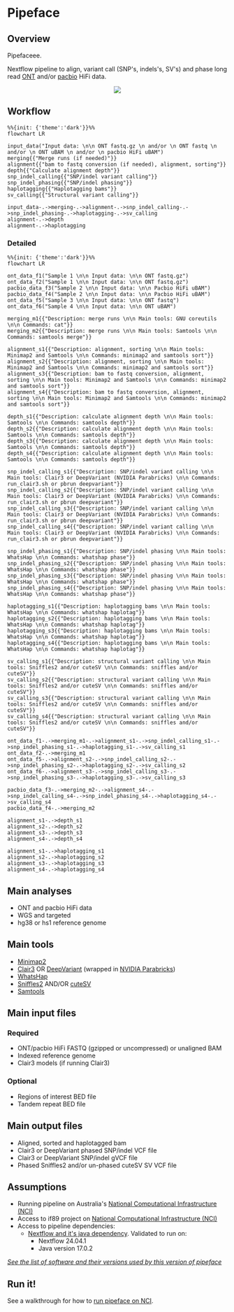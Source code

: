 # Pipeface

## Overview

Pipefaceee.

Nextflow pipeline to align, variant call (SNP's, indels's, SV's) and phase long read [ONT](https://nanoporetech.com/) and/or [pacbio](https://www.pacb.com/) HiFi data.

<p align="center">
    <img src="./images/pipeface.png">

## Workflow

```mermaid
%%{init: {'theme':'dark'}}%%
flowchart LR

input_data("Input data: \n\n ONT fastq.gz \n and/or \n ONT fastq \n and/or \n ONT uBAM \n and/or \n pacbio HiFi uBAM")
merging{{"Merge runs (if needed)"}}
alignment{{"bam to fastq conversion (if needed), alignment, sorting"}}
depth{{"Calculate alignment depth"}}
snp_indel_calling{{"SNP/indel variant calling"}}
snp_indel_phasing{{"SNP/indel phasing"}}
haplotagging{{"Haplotagging bams"}}
sv_calling{{"Structural variant calling"}}

input_data-.->merging-.->alignment-.->snp_indel_calling-.->snp_indel_phasing-.->haplotagging-.->sv_calling
alignment-.->depth
alignment-.->haplotagging

```

### Detailed

```mermaid
%%{init: {'theme':'dark'}}%%
flowchart LR

ont_data_f1("Sample 1 \n\n Input data: \n\n ONT fastq.gz")
ont_data_f2("Sample 1 \n\n Input data: \n\n ONT fastq.gz")
pacbio_data_f3("Sample 2 \n\n Input data: \n\n Pacbio HiFi uBAM")
pacbio_data_f4("Sample 2 \n\n Input data: \n\n Pacbio HiFi uBAM")
ont_data_f5("Sample 3 \n\n Input data: \n\n ONT fastq")
ont_data_f6("Sample 4 \n\n Input data: \n\n ONT uBAM")

merging_m1{{"Description: merge runs \n\n Main tools: GNU coreutils \n\n Commands: cat"}}
merging_m2{{"Description: merge runs \n\n Main tools: Samtools \n\n Commands: samtools merge"}}

alignment_s1{{"Description: alignment, sorting \n\n Main tools: Minimap2 and Samtools \n\n Commands: minimap2 and samtools sort"}}
alignment_s2{{"Description: alignment, sorting \n\n Main tools: Minimap2 and Samtools \n\n Commands: minimap2 and samtools sort"}}
alignment_s3{{"Description: bam to fastq conversion, alignment, sorting \n\n Main tools: Minimap2 and Samtools \n\n Commands: minimap2 and samtools sort"}}
alignment_s4{{"Description: bam to fastq conversion, alignment, sorting \n\n Main tools: Minimap2 and Samtools \n\n Commands: minimap2 and samtools sort"}}

depth_s1{{"Description: calculate alignment depth \n\n Main tools: Samtools \n\n Commands: samtools depth"}}
depth_s2{{"Description: calculate alignment depth \n\n Main tools: Samtools \n\n Commands: samtools depth"}}
depth_s3{{"Description: calculate alignment depth \n\n Main tools: Samtools \n\n Commands: samtools depth"}}
depth_s4{{"Description: calculate alignment depth \n\n Main tools: Samtools \n\n Commands: samtools depth"}}

snp_indel_calling_s1{{"Description: SNP/indel variant calling \n\n Main tools: Clair3 or DeepVariant (NVIDIA Parabricks) \n\n Commands: run_clair3.sh or pbrun deepvariant"}}
snp_indel_calling_s2{{"Description: SNP/indel variant calling \n\n Main tools: Clair3 or DeepVariant (NVIDIA Parabricks) \n\n Commands: run_clair3.sh or pbrun deepvariant"}}
snp_indel_calling_s3{{"Description: SNP/indel variant calling \n\n Main tools: Clair3 or DeepVariant (NVIDIA Parabricks) \n\n Commands: run_clair3.sh or pbrun deepvariant"}}
snp_indel_calling_s4{{"Description: SNP/indel variant calling \n\n Main tools: Clair3 or DeepVariant (NVIDIA Parabricks) \n\n Commands: run_clair3.sh or pbrun deepvariant"}}

snp_indel_phasing_s1{{"Description: SNP/indel phasing \n\n Main tools: WhatsHap \n\n Commands: whatshap phase"}}
snp_indel_phasing_s2{{"Description: SNP/indel phasing \n\n Main tools: WhatsHap \n\n Commands: whatshap phase"}}
snp_indel_phasing_s3{{"Description: SNP/indel phasing \n\n Main tools: WhatsHap \n\n Commands: whatshap phase"}}
snp_indel_phasing_s4{{"Description: SNP/indel phasing \n\n Main tools: WhatsHap \n\n Commands: whatshap phase"}}

haplotagging_s1{{"Description: haplotagging bams \n\n Main tools: WhatsHap \n\n Commands: whatshap haplotag"}}
haplotagging_s2{{"Description: haplotagging bams \n\n Main tools: WhatsHap \n\n Commands: whatshap haplotag"}}
haplotagging_s3{{"Description: haplotagging bams \n\n Main tools: WhatsHap \n\n Commands: whatshap haplotag"}}
haplotagging_s4{{"Description: haplotagging bams \n\n Main tools: WhatsHap \n\n Commands: whatshap haplotag"}}

sv_calling_s1{{"Description: structural variant calling \n\n Main tools: Sniffles2 and/or cuteSV \n\n Commands: sniffles and/or cuteSV"}}
sv_calling_s2{{"Description: structural variant calling \n\n Main tools: Sniffles2 and/or cuteSV \n\n Commands: sniffles and/or cuteSV"}}
sv_calling_s3{{"Description: structural variant calling \n\n Main tools: Sniffles2 and/or cuteSV \n\n Commands: sniffles and/or cuteSV"}}
sv_calling_s4{{"Description: structural variant calling \n\n Main tools: Sniffles2 and/or cuteSV \n\n Commands: sniffles and/or cuteSV"}}

ont_data_f1-.->merging_m1-.->alignment_s1-.->snp_indel_calling_s1-.->snp_indel_phasing_s1-.->haplotagging_s1-.->sv_calling_s1
ont_data_f2-.->merging_m1
ont_data_f5-.->alignment_s2-.->snp_indel_calling_s2-.->snp_indel_phasing_s2-.->haplotagging_s2-.->sv_calling_s2
ont_data_f6-.->alignment_s3-.->snp_indel_calling_s3-.->snp_indel_phasing_s3-.->haplotagging_s3-.->sv_calling_s3

pacbio_data_f3-.->merging_m2-.->alignment_s4-.->snp_indel_calling_s4-.->snp_indel_phasing_s4-.->haplotagging_s4-.->sv_calling_s4
pacbio_data_f4-.->merging_m2

alignment_s1-.->depth_s1
alignment_s2-.->depth_s2
alignment_s3-.->depth_s3
alignment_s4-.->depth_s4

alignment_s1-.->haplotagging_s1
alignment_s2-.->haplotagging_s2
alignment_s3-.->haplotagging_s3
alignment_s4-.->haplotagging_s4

```

## Main analyses

- ONT and pacbio HiFi data
- WGS and targeted
- hg38 or hs1 reference genome

## Main tools

- [Minimap2](https://github.com/lh3/minimap2)
- [Clair3](https://github.com/HKU-BAL/Clair3) OR [DeepVariant](https://github.com/google/deepvariant) (wrapped in [NVIDIA Parabricks](https://docs.nvidia.com/clara/parabricks/latest/))
- [WhatsHap](https://github.com/whatshap/whatshap)
- [Sniffles2](https://github.com/fritzsedlazeck/Sniffles) AND/OR [cuteSV](https://github.com/tjiangHIT/cuteSV)
- [Samtools](https://github.com/samtools/samtools)

## Main input files

### Required

- ONT/pacbio HiFi FASTQ (gzipped or uncompressed) or unaligned BAM
- Indexed reference genome
- Clair3 models (if running Clair3)

### Optional

- Regions of interest BED file
- Tandem repeat BED file

## Main output files

- Aligned, sorted and haplotagged bam
- Clair3 or DeepVariant phased SNP/indel VCF file
- Clair3 or DeepVariant SNP/indel gVCF file
- Phased Sniffles2 and/or un-phased cuteSV SV VCF file

## Assumptions

- Running pipeline on Australia's [National Computational Infrastructure (NCI)](https://nci.org.au/)
- Access to if89 project on [National Computational Infrastructure (NCI)](https://nci.org.au/)
- Access to pipeline dependencies:
    - [Nextflow and it's java dependency](https://nf-co.re/docs/usage/installation). Validated to run on:
        - Nextflow 24.04.1
        - Java version 17.0.2

*[See the list of software and their versions used by this version of pipeface](./docs/software_versions.md)*

## Run it!

See a walkthrough for how to [run pipeface on NCI](./docs/run_on_nci.md).
